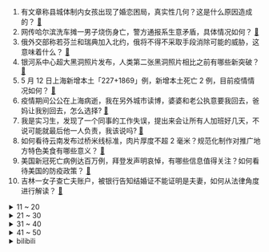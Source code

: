 1. 有文章称县城体制内女孩出现了婚恋困局，真实性几何？这是什么原因造成的？ [:link:](https://www.zhihu.com/question/531940348)
2. 网传哈尔滨洗车摊一男子烧伤身亡，警方通报系生意矛盾，具体情况如何？ [:link:](https://www.zhihu.com/question/532498361)
3. 俄外交部称若芬兰和瑞典加入北约，俄将不得不采取手段消除可能的威胁，这意味着什么？ [:link:](https://www.zhihu.com/question/532512031)
4. 银河系中心超大黑洞照片发布，人类第二张黑洞照片相比之前有哪些新突破？ [:link:](https://www.zhihu.com/question/530632972)
5. 5 月 12 日上海新增本土「227+1869」例，新增本土死亡 2 例，目前疫情情况如何？ [:link:](https://www.zhihu.com/question/532564358)
6. 疫情期间公公在上海病逝，我在另外城市读博，婆婆和老公执意要我回去，爸妈让我别回去，怎么选择? [:link:](https://www.zhihu.com/question/526429805)
7. 我是实习生，发现了一个同事的工作失误，提出来会让所有人加班好几天，不说可能就最后他一人负责，我该说吗? [:link:](https://www.zhihu.com/question/532171623)
8. 如何看待云南发布过桥米线标准，肉片厚度不超 2 毫米？规范化制作对推广地方特色美食有哪些意义？ [:link:](https://www.zhihu.com/question/532337584)
9. 美国新冠死亡病例达百万例，拜登发声明哀悼，有哪些信息值得关注？如何看待美国的防疫政策？ [:link:](https://www.zhihu.com/question/532523235)
10. 吉林一女子查亡夫账户，被银行告知结婚证不能证明是夫妻，如何从法律角度进行解读？ [:link:](https://www.zhihu.com/question/532522208)
<details>
<summary>11 ~ 20</summary>

11. 外交部表示「中方随时准备为朝方抗击疫情全力提供支持帮助」，还有哪些信息值得关注？ [:link:](https://www.zhihu.com/question/532484087)
12. 新冠死亡人数超百万，拜登下令全美降半旗至 5 月 16 日日落，目前当地疫情情况如何？ [:link:](https://www.zhihu.com/question/532563912)
13. 从俄乌冲突目前的走势来看，俄罗斯最终会输还是赢，未来世界局势可能会发什么改变？ [:link:](https://www.zhihu.com/question/532332544)
14. 北京疫情防控发布会称「所谓封城、静默都是谣言，抢菜更没必要」，目前当地情况如何？还有哪些信息值得关注？ [:link:](https://www.zhihu.com/question/532505800)
15. 为什么菠菜能吃而青草不能吃？人类是如何定位哪些菜是能吃的？ [:link:](https://www.zhihu.com/question/530788654)
16. 如何看待以色列军队公然残杀半岛电视台女记者？ [:link:](https://www.zhihu.com/question/532307355)
17. 《英雄联盟》死亡之舞在 12.6 版本拥有 83.86% 使用率和 57% 胜率，该装备都有哪些亮点？ [:link:](https://www.zhihu.com/question/527502879)
18. 《英雄联盟》S4 冠军选手 IMP 近期锐评一众同行是实话还是单纯发泄情绪？ [:link:](https://www.zhihu.com/question/532245623)
19. 为什么穿格子衬衫会让人看起来邋遢、显得土气？ [:link:](https://www.zhihu.com/question/23344717)
20. 《七时吉祥》杀青，杨超越发布剧照，你觉得她这次的妆容造型怎么样？适合她吗？ [:link:](https://www.zhihu.com/question/532122550)
</details>
<details>
<summary>21 ~ 30</summary>

21. 朝鲜新增 1.8 万例发热病例，包括感染新型的确诊病例在内 6 例死亡，防疫可能出现了哪些漏洞？ [:link:](https://www.zhihu.com/question/532563158)
22. 如何看待云南发布过桥米线标准，规定「肉片厚度不超 2 mm」，你觉得地方特色美食需要标准化吗？ [:link:](https://www.zhihu.com/question/532493557)
23. 德国被证实已用卢布支付俄天然气，这意味着什么？ [:link:](https://www.zhihu.com/question/532463415)
24. 灵感与“江郎才尽”是不是一直并存？ [:link:](https://www.zhihu.com/question/521635431)
25. 14 岁抑郁症少年被江湖术士鉴定为鬼附身后喂符水致死，「大师」被判 3 年，这反映出哪些问题？ [:link:](https://www.zhihu.com/question/532449824)
26. 离岸人民币兑美元跌破 6.80 关口，创 2020 年 10 月以来新低，未来如何走势？ [:link:](https://www.zhihu.com/question/532450369)
27. 中国工程院院士徐卫林称，「工科教师不能自娱自乐写论文，要破除工科理科化」，有哪些信息值得关注？ [:link:](https://www.zhihu.com/question/532433181)
28. 俄罗斯截止到现在大概真实战损多少？ [:link:](https://www.zhihu.com/question/532379070)
29. 如何评价杨超越的土库曼民族装扮？ [:link:](https://www.zhihu.com/question/501836689)
30. 美国国务院删除「美国不支持台独」等表述后，美方声称仍坚持一个中国原则，有哪些信息值得注意？ [:link:](https://www.zhihu.com/question/532460664)
</details>
<details>
<summary>31 ~ 40</summary>

31. 如何评价2022长三角数学建模竞赛？ [:link:](https://www.zhihu.com/question/532228826)
32. 《王者荣耀》里哪个射手最不容易死？ [:link:](https://www.zhihu.com/question/428557472)
33. 为什么蚊子总爱咬我，却不咬别人？ [:link:](https://www.zhihu.com/question/62695222)
34. 时空弯曲和引力子相互矛盾么？ [:link:](https://www.zhihu.com/question/531061734)
35. 很多家长表示亲子阅读不但没有提升孩子阅读兴趣，孩子还习惯了听读，怎样进行有效的亲子阅读？ [:link:](https://www.zhihu.com/question/531818385)
36. 如何评价2022年KPL决赛中场演出——民乐版《百战成诗》？ [:link:](https://www.zhihu.com/question/532040315)
37. 日本学者称不明病因儿童肝炎或和奥密克戎毒株相关，其中还有哪些信息值得关注？ [:link:](https://www.zhihu.com/question/532488441)
38. 5 月 12 日北京新增 42 例本土确诊病例、8 例本土无症状，目前疫情情况如何？ [:link:](https://www.zhihu.com/question/532564534)
39. 为什么外国富豪经过一阵子训练就可以上太空，而我们从小听说的是万里挑一经过各种训练才可以上太空? [:link:](https://www.zhihu.com/question/527114023)
40. 意大利总理推测德国已使用卢布支付俄天然气，德国经济部称实现能源独立还需很长一段时间，哪些信息值得关注？ [:link:](https://www.zhihu.com/question/532486534)
</details>
<details>
<summary>41 ~ 50</summary>

41. 护照在日常生活中可以完全替代身份证吗？ [:link:](https://www.zhihu.com/question/40522390)
42. 空姐回应飞机上拍内衣照被开除 「已申请再审，就算被网暴也要发声」，如何从法律角度解读？ [:link:](https://www.zhihu.com/question/532483654)
43. 工资3000五险一金周末双休的工作你能坚持多久? [:link:](https://www.zhihu.com/question/452432398)
44. 如何看待北京人均存款超 20 万元、杭州人均存款近 13 万元？你的存款数额目前处于什么水平？ [:link:](https://www.zhihu.com/question/532362180)
45. 如何看待游戏公司 unity 股价崩盘，对游戏行业有哪些影响？ [:link:](https://www.zhihu.com/question/532367490)
46. 中国孩子用《三国演义》浅谈俄乌冲突，被菲律宾外长多次转发，对此事你有哪些看法？ [:link:](https://www.zhihu.com/question/532436193)
47. 《声生不息》的热度和口碑会超越《我是歌手》吗？ [:link:](https://www.zhihu.com/question/529728600)
48. 大妈超市内多次撕掉保鲜膜舔南瓜，商家称已下架处理，怎样才能有效避免类似行为？ [:link:](https://www.zhihu.com/question/532395839)
49. 芬兰总统及总理正式宣布支持芬兰申请加入北约，此举释放了什么信号？ [:link:](https://www.zhihu.com/question/532431132)
50. 2022 年 MSI 季中冠军赛 RNG 1:0 RED，Gala 喜提 5 杀，如何评价这场比赛？ [:link:](https://www.zhihu.com/question/532505530)
</details><details>
<summary>bilibili</summary>

1. 为了体验下在太空里那种失重旋转的感觉自己做了辆失重离心车 [:link:](//www.bilibili.com/video/BV1pU4y1S73k)
2. 此事要展开说方能理解透彻！ [:link:](//www.bilibili.com/video/BV1tr4y1t7QD)
3. “历史书太小 装不下一个人波澜壮阔的一生   历史书又太大 装下了华夏上下五千年 ” [:link:](//www.bilibili.com/video/BV1oT4y1671T)
4. 【改善体态缓解痛经的方法】脊医Patrick分享的一些改善不良体态、富贵包，缓解肩膀疼痛和痛经的方法，有需要的朋友可以马起来练一下 [:link:](//www.bilibili.com/video/BV1y44y1u7qv)
5. 带男朋友过了一个难忘的生日！！！ [:link:](//www.bilibili.com/video/BV1C3411N7xP)
6. 老祖宗的传统手艺，一定要好好学！ [:link:](//www.bilibili.com/video/BV1Wr4y187XL)
7. 东汉顶流格局有多大？【小约翰】 [:link:](//www.bilibili.com/video/BV1o54y1f7JM)
8. 感受俄罗斯红场阅兵现场 [:link:](//www.bilibili.com/video/BV1SF411j7hX)
9. “你们不要再这样吃面了！这样只会饿死我！”【4】 [:link:](//www.bilibili.com/video/BV1q34y1h7G1)
10. 《夏天的风》 [:link:](//www.bilibili.com/video/BV1v34y1h7ZC)
<details>
<summary>11 ~ 20</summary>

11. 【军营食堂】听说这是全军伙食“天花板”？ [:link:](//www.bilibili.com/video/BV1mA4y1S7Pi)
12. 压力大的暴食了，大家伙原谅我 [:link:](//www.bilibili.com/video/BV1rS4y1h7Sc)
13. 部分公约内物种有望开放，遭到个别人群花式阻挠 [:link:](//www.bilibili.com/video/BV1Gu411k7Am)
14. 华 妃 之 怒 [:link:](//www.bilibili.com/video/BV1M34y1h7ks)
15. 四川小城超硬核烧烤！自选一大把先过油再烤，深夜食客络绎不绝 [:link:](//www.bilibili.com/video/BV15A4y1S7Ng)
16. 【2008-2022】汶川大地震，我们不曾忘记 [:link:](//www.bilibili.com/video/BV1TY4y1r73h)
17. B站独家《刺客信条 : 大革命》电影版 含全新镜头 中法英三字 155分钟完整版 激荡的革命和爱情 粉丝作品 4K 21:9宽荧幕 [:link:](//www.bilibili.com/video/BV1vv4y1P7g7)
18. 前方高能：失眠的看过来，要相信自己的眼睛！ [:link:](//www.bilibili.com/video/BV1jR4y1A78J)
19. 早期人类变身野生灵骑的珍贵录像 [:link:](//www.bilibili.com/video/BV1Dt4y1s7TN)
20. 现实版中华小当家！10岁女孩孙佳瑞，自8岁起跟着厨师老爸学做菜，如今已学会五六十种家常菜，还掌握了不少专业技巧 [:link:](//www.bilibili.com/video/BV1oF411j7fw)
</details>
<details>
<summary>21 ~ 30</summary>

21. 拯救内娱的人来了 [:link:](//www.bilibili.com/video/BV1HR4y1A7ee)
22. 漠叔带台妹观看火箭现场，在海边简简单单吃了一顿 [:link:](//www.bilibili.com/video/BV1bY411c7Wv)
23. 在外国健身房的社死瞬间 [:link:](//www.bilibili.com/video/BV1ZT4y167RQ)
24. 原来名校的答辩PPT长这样，怪不得导师要给满分！ [:link:](//www.bilibili.com/video/BV1e3411N7P2)
25. 这绝对是你见过的最像费玉清版的爱情恰恰 [:link:](//www.bilibili.com/video/BV1S54y1f7G2)
26. 天气还是比较热的。出来吃个全黄宴！ [:link:](//www.bilibili.com/video/BV1Ta411J7R3)
27. 江湖显饿，造就吃货 [:link:](//www.bilibili.com/video/BV1Da411E7zJ)
28. 山东大煎饼！！！ [:link:](//www.bilibili.com/video/BV1VF41177uY)
29. 最不圣母的暴力英雄，永不妥协的绝对正义！《罗夏传》上篇 [:link:](//www.bilibili.com/video/BV1ir4y1t7sR)
30. 你怎么知道我在练辟邪剑法？【阅片无数Ⅱ 44】 [:link:](//www.bilibili.com/video/BV1d54y1f7a3)
</details>
<details>
<summary>31 ~ 40</summary>

31. G2：打T1这事儿还得我来教你！ [:link:](//www.bilibili.com/video/BV1YA4y1S74A)
32. 飞流直下三千尺 [:link:](//www.bilibili.com/video/BV1W3411N7yj)
33. 相亲相爱一家人 [:link:](//www.bilibili.com/video/BV1HU4y1S7Lo)
34. 德国公公生日变中餐推广大会！牛羊猪鸡鱼全肉大餐嗨翻全场！ [:link:](//www.bilibili.com/video/BV1dB4y1C76C)
35. Woof woof [:link:](//www.bilibili.com/video/BV1jY4y1r79V)
36. 千万别碰长辈的手机！ [:link:](//www.bilibili.com/video/BV13F41177x4)
37. 你 踩 疼 我 了 （官方玩梗版） [:link:](//www.bilibili.com/video/BV14Y4y1r7cU)
38. 水果冻进冰箱，3分钟实现水果冰淇淋冷饮自由！ [:link:](//www.bilibili.com/video/BV1wa411J7Yk)
39. 《请叫我总监》：虽然老板PUA我，但我们要谈恋爱！ [:link:](//www.bilibili.com/video/BV1tS4y1b7nL)
40. 你们不要再打了啦 [:link:](//www.bilibili.com/video/BV1RT4y167DL)
</details>
<details>
<summary>41 ~ 50</summary>

41. 【4K60FPS】房东的猫《云烟成雨》大合唱现场！梦回2019！ [:link:](//www.bilibili.com/video/BV1Au411k7oK)
42. 有温度的苍蝇小馆，黏糊糊的面条子太好喝了！无广试吃员 [:link:](//www.bilibili.com/video/BV1SU4y127f5)
43. 骑行阿里中线，翻山越岭到达仁青休布措，夜晚露营在湖边废弃羊圈 [:link:](//www.bilibili.com/video/BV1fa411E7ax)
44. 50人联动丨音乐和科技区UP今年最喜欢哪首歌？ [:link:](//www.bilibili.com/video/BV1eu411z7Zw)
45. 不妨大胆的去追逐一下梦想，虽然我们没有那么多观众………… [:link:](//www.bilibili.com/video/BV1dY4y1b7yz)
46. 长视频来啦，在b站我还是个新手村的up主，非常感谢大家的认可和支持，我也会一如既往，继续坚持。 [:link:](//www.bilibili.com/video/BV12T4y1674Z)
47. 缅北受害者遭遇录像曝光，缅北不是天堂！ [:link:](//www.bilibili.com/video/BV1eu411z7Ev)
48. 卧槽！小时候有多萌，长大后就有多猛！！ [:link:](//www.bilibili.com/video/BV1pR4y1A7zF)
49. 【我的世界 4K】一人，四年，十亿方块，一座华夏城 [:link:](//www.bilibili.com/video/BV1A5411d7Dm)
50. 面对老板的“小改动”，不要慌！罗永浩教你动动鼠标的事儿~ [:link:](//www.bilibili.com/video/BV1VS4y1b74S)
</details>
<details>
<summary>51 ~ 60</summary>

51. 这个脆皮 很好听 [:link:](//www.bilibili.com/video/BV1i5411d7Um)
52. 沉浸式体验已婚男人的中午（2） [:link:](//www.bilibili.com/video/BV1cv4y1T7hX)
53. 没有记录仪 怎么都说不清 [:link:](//www.bilibili.com/video/BV1eY4y1r7fv)
54. 【颈椎自救】5个最舒服的康复动作，缓解肩颈疼痛僵硬！(坐姿版) [:link:](//www.bilibili.com/video/BV1QZ4y1h76L)
55. 小鸟：都是亲兄弟，何必要这样！ [:link:](//www.bilibili.com/video/BV1Cv4y1P7Qx)
56. 替河蚌正名，不仅能开出珍珠，用我秘制蒜蓉酱烤还贼香 [:link:](//www.bilibili.com/video/BV1cU4y1m73n)
57. 心有猛虎，细绣布鞋。兄弟们，我设计了一款布鞋，你们觉得好看吗？ [:link:](//www.bilibili.com/video/BV1Wr4y1t7ij)
58. 经典永流传的《爸哪3》到底有多好笑？轻松治愈萌娃综艺考古【哇妹】 [:link:](//www.bilibili.com/video/BV1WA4y1S7CJ)
59. 看到最后，保证你升职加薪（十） [:link:](//www.bilibili.com/video/BV1EY4y1r7Rp)
60. 武汉生活，月薪2700房租1800，母子俩的晚餐三个蒸菜，儿子最爱肉饼蒸蛋 [:link:](//www.bilibili.com/video/BV1a3411N7pk)
</details>
<details>
<summary>61 ~ 70</summary>

61. 【live2d动画】为了庆祝三周年动起来的拉普兰德 [:link:](//www.bilibili.com/video/BV1GU4y1S7YB)
62. 指  笑  为  哭 [:link:](//www.bilibili.com/video/BV1TS4y1b7Jn)
63. 扁头的三种低马尾扎发，不仅简单还容易出效果 [:link:](//www.bilibili.com/video/BV1ot4y1s77x)
64. 去洗浴认识和不认识大堂经理的区别 [:link:](//www.bilibili.com/video/BV1hA4y1S7Ws)
65. 求求你别停产！这玩意我能吃一辈子！！ [:link:](//www.bilibili.com/video/BV1oa411a7B4)
66. 陈翔六点半：这场交易里没有赢家 [:link:](//www.bilibili.com/video/BV12r4y1t7hv)
67. 救命，原来她这么灵动的吗？？ [:link:](//www.bilibili.com/video/BV1TU4y1m7MG)
68. 刺激！被美女连环绑架！【璃月法考08】 [:link:](//www.bilibili.com/video/BV1gL4y1F7Fv)
69. 通关SN-EX-8仅需一人 [:link:](//www.bilibili.com/video/BV1YY4y1r7x6)
70. 蚌埠住了！是哪个鬼才教你这么剪的？？？ [:link:](//www.bilibili.com/video/BV15L4y1F71v)
</details>
<details>
<summary>71 ~ 80</summary>

71. 【花小烙】屁会变成嗝被打出来吗？ [:link:](//www.bilibili.com/video/BV1gU4y1S7LA)
72. 那就叫他 潘周聃 吧 [:link:](//www.bilibili.com/video/BV12B4y1C7Ur)
73. 他比我妈还相信我，尼尔叔叔：你自己试试看吧 [:link:](//www.bilibili.com/video/BV1DZ4y1h7YX)
74. 清华大佬196小时讲完的日语教程，整整300集，全程干货无废话，学完即过N1 [:link:](//www.bilibili.com/video/BV1p34y1h7so)
75. 5种方法，让你的照片好看一个档次 [:link:](//www.bilibili.com/video/BV1Ua411E7dm)
76. 今年23岁！我居然被迫剃了寸头！ [:link:](//www.bilibili.com/video/BV1ku411z75C)
77. 手掌大小的“专业”无人机？！DJI Mini3 Pro上手 [:link:](//www.bilibili.com/video/BV1b34y1h7em)
78. 第五人格角色怎么从游戏里走出来了！？ [:link:](//www.bilibili.com/video/BV1ir4y1t7fg)
79. 求求你别停产！这玩意我能吃一辈子！！！ [:link:](//www.bilibili.com/video/BV1RB4y1C7Yd)
80. 2022年5月10日，我结婚了！！！兄弟们也要找到自己的幸福！ [:link:](//www.bilibili.com/video/BV19B4y1C7m6)
</details>
<details>
<summary>81 ~ 90</summary>

81. 外国人会更外向吗？中外up性格测试 [:link:](//www.bilibili.com/video/BV1yR4y1A7tR)
82. 花五个月“解锁”《铠甲勇士激斗传》的最终结局！全部铠甲！ [:link:](//www.bilibili.com/video/BV1t34y1Y7n9)
83. 小鱼：表哥，我出来了喔～ [:link:](//www.bilibili.com/video/BV1aU4y1U7xs)
84. 诺一：这个家没我不行！#诺一 #刘烨 [:link:](//www.bilibili.com/video/BV1Pv4y1T7BJ)
85. 【半佛】一场刺激的鳗鱼游戏。 [:link:](//www.bilibili.com/video/BV1E3411N71X)
86. 反手拿刀是为了更快的挥刀！ [:link:](//www.bilibili.com/video/BV1Ba411a7cK)
87. 绑架坑一家 [:link:](//www.bilibili.com/video/BV1mY4y1b7Cs)
88. 挥汗50天用344根雪糕棒设计制作一把源氏短刀 [:link:](//www.bilibili.com/video/BV1NZ4y1a7r8)
89. 全网开团第一人，既然不能让所有人都满意，那就让所有人都难受 [:link:](//www.bilibili.com/video/BV1wB4y1y7Yq)
90. 恋爱和运动不搭呦！ [:link:](//www.bilibili.com/video/BV1DY4y1b77h)
</details>
<details>
<summary>91 ~ 100</summary>

91. 它以为自己还小 [:link:](//www.bilibili.com/video/BV1GT4y167JQ)
92. 玫瑰的指引 [:link:](//www.bilibili.com/video/BV1xv4y1P7sH)
93. 【动画毕设】《蓝骑士》 [:link:](//www.bilibili.com/video/BV11F411j7Zu)
94. ⚡️诈 骗 的 澎 湖 湾⚡️ [:link:](//www.bilibili.com/video/BV1N44y1g7Xx)
95. 任何剪不出八字刘海的美女没看过这个视频我都会难过的ok！？ [:link:](//www.bilibili.com/video/BV1c34y1h7QJ)
96. 当你领个低情商女友回家 [:link:](//www.bilibili.com/video/BV1R54y1f7DW)
97. 那些年美术生留下的后遗症（素描篇） [:link:](//www.bilibili.com/video/BV1G44y1g7Mh)
98. 朋友们，我的提瓦特之旅暂时到此为止了，我们江湖再见 [:link:](//www.bilibili.com/video/BV1j3411N7Vi)
99. 猪柳蛋：我不会开坦克，不会开大炮，但我会开玩笑 [:link:](//www.bilibili.com/video/BV1VR4y1A7vY)
100. 李信：我都增强了还会怕吕布？ [:link:](//www.bilibili.com/video/BV1SA4y1S7Ey)
</details></details>